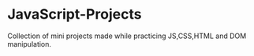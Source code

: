 # JavaScript-Projects
Collection of mini projects made while practicing JS,CSS,HTML and DOM manipulation.
